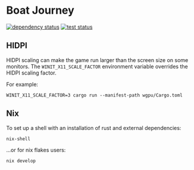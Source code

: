 # Boat Journey

[![dependency status](https://deps.rs/repo/github/gridbugs/boat-journey/status.svg)](https://deps.rs/repo/github/gridbugs/boat-journey)
[![test status](https://github.com/gridbugs/boat-journey/actions/workflows/test.yml/badge.svg)](https://github.com/gridbugs/boat-journey/actions/workflows/test.yml)

## HIDPI

HIDPI scaling can make the game run larger than the screen size on some monitors.
The `WINIT_X11_SCALE_FACTOR` environment variable overrides the HIDPI scaling factor.

For example:
```
WINIT_X11_SCALE_FACTOR=3 cargo run --manifest-path wgpu/Cargo.toml
```

## Nix

To set up a shell with an installation of rust and external dependencies:
```
nix-shell
```
...or for nix flakes users:
```
nix develop
```
